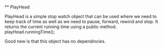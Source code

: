 ** PlayHead

PlayHead is a simple stop watch object that can be used where we need to keep track of time as well as we need to pause, forward, rewind and stop.
It returns the current running time using a public method.
playHead.runningTime();

Good new is that this object has no dependincies.